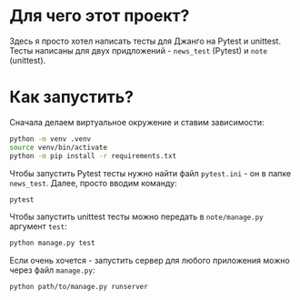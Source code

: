 # Для чего этот проект? #
Здесь я просто хотел написать тесты для Джанго на Pytest и unittest. Тесты написаны для двух придложений - `news_test` (Pytest) и `note` (unittest).
# Как запустить? #
Сначала делаем виртуальное окружение и ставим зависимости:
```Bash
python -m venv .venv
source venv/bin/activate
python -m pip install -r requirements.txt
```

Чтобы запустить Pytest тесты нужно найти файл `pytest.ini` - он в папке `news_test`. Далее, просто вводим команду:
```Bash
pytest
```

Чтобы запустить unittest тесты можно передать в `note/manage.py` аргумент `test`:
```Bash
python manage.py test
```

Если очень хочется - запустить сервер для любого приложения можно через файл `manage.py`:
```Bash
python path/to/manage.py runserver
```
